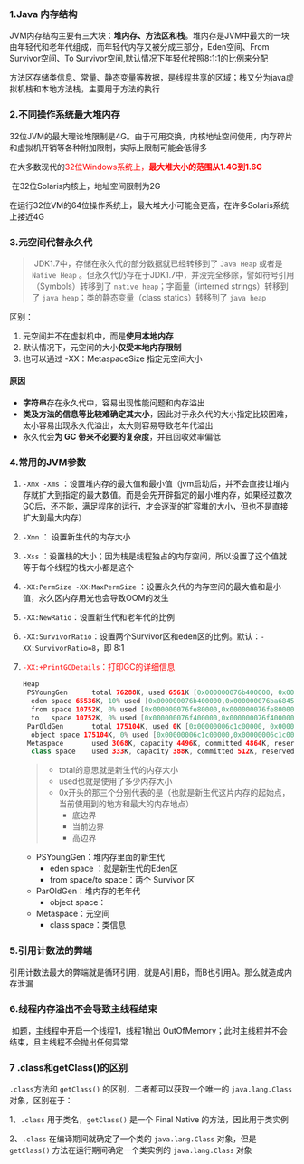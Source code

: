 ### 1.Java 内存结构

​		JVM内存结构主要有三大块：**堆内存、方法区和栈**。堆内存是JVM中最大的一块由年轻代和老年代组成，而年轻代内存又被分成三部分，Eden空间、From Survivor空间、To Survivor空间,默认情况下年轻代按照8:1:1的比例来分配

​		方法区存储类信息、常量、静态变量等数据，是线程共享的区域；栈又分为java虚拟机栈和本地方法栈，主要用于方法的执行



### 2.不同操作系统最大堆内存

​		32位JVM的最大理论堆限制是4G。由于可用交换，内核地址空间使用，内存碎片和虚拟机开销等各种附加限制，实际上限制可能会低得多

​		在大多数现代的<font color=red>32位Windows系统上，**最大堆大小的范围从1.4G到1.6G**</font>

​		在32位Solaris内核上，地址空间限制为2G

​		在运行32位VM的64位操作系统上，最大堆大小可能会更高，在许多Solaris系统上接近4G



### 3.元空间代替永久代

> ​		JDK1.7中，存储在永久代的部分数据就已经转移到了 `Java Heap` 或者是 `Native Heap` 。但永久代仍存在于JDK1.7中，并没完全移除，譬如符号引用（Symbols）转移到了 `native heap`；字面量（interned strings）转移到了 `java heap`；类的静态变量（class statics）转移到了 `java heap`

区别：

1. 元空间并不在虚拟机中，而是**使用本地内存**
2. 默认情况下，元空间的大小**仅受本地内存限制**
3. 也可以通过 -XX：MetaspaceSize 指定元空间大小

#### 原因

- **字符串**存在永久代中，容易出现性能问题和内存溢出
- **类及方法的信息等比较难确定其大小**，因此对于永久代的大小指定比较困难，太小容易出现永久代溢出，太大则容易导致老年代溢出
- 永久代会**为 GC 带来不必要的复杂度**，并且回收效率偏低





### 4.常用的JVM参数

1. `-Xmx -Xms` ：设置堆内存的最大值和最小值（jvm启动后，并不会直接让堆内存就扩大到指定的最大数值。而是会先开辟指定的最小堆内存，如果经过数次GC后，还不能，满足程序的运行，才会逐渐的扩容堆的大小，但也不是直接扩大到最大内存）

2. `-Xmn` ： 设置新生代的内存大小

3. `-Xss` ：设置栈的大小；因为栈是线程独占的内存空间，所以设置了这个值就等于每个线程的栈大小都是这个

4. `-XX:PermSize -XX:MaxPermSize` ：设置永久代的内存空间的最大值和最小值，永久区内存用光也会导致OOM的发生

5. `-XX:NewRatio`：设置新生代和老年代的比例

6. `-XX:SurvivorRatio`：设置两个Survivor区和eden区的比例。默认：`-XX:SurvivorRatio=8`，即 8:1

7. <font color=red>`-XX:+PrintGCDetails`：打印GC的详细信息</font>

   ```java
   Heap
    PSYoungGen      total 76288K, used 6561K [0x000000076b400000, 0x0000000770900000, 0x00000007c0000000)
     eden space 65536K, 10% used [0x000000076b400000,0x000000076ba68458,0x000000076f400000)
     from space 10752K, 0% used [0x000000076fe80000,0x000000076fe80000,0x0000000770900000)
     to   space 10752K, 0% used [0x000000076f400000,0x000000076f400000,0x000000076fe80000)
    ParOldGen       total 175104K, used 0K [0x00000006c1c00000, 0x00000006cc700000, 0x000000076b400000)
     object space 175104K, 0% used [0x00000006c1c00000,0x00000006c1c00000,0x00000006cc700000)
    Metaspace       used 3068K, capacity 4496K, committed 4864K, reserved 1056768K
     class space    used 333K, capacity 388K, committed 512K, reserved 1048576K
   ```

   > - total的意思就是新生代的内存大小
   > - used也就是使用了多少内存大小
   > - 0x开头的那三个分别代表的是（也就是新生代这片内存的起始点，当前使用到的地方和最大的内存地点）
   >   - 底边界
   >   - 当前边界
   >   - 高边界

   - PSYoungGen：堆内存里面的新生代
     - eden space ：就是新生代的Eden区
     - from space/to  space：两个 Survivor 区
   - ParOldGen：堆内存的老年代
     - object space：
   - Metaspace：元空间
     - class space：类信息



### 5.引用计数法的弊端

引用计数法最大的弊端就是循环引用，就是A引用B，而B也引用A。那么就造成内存泄漏



### 6.线程内存溢出不会导致主线程结束

​		如题，主线程中开启一个线程1，线程1抛出 OutOfMemory；此时主线程并不会结束，且主线程不会抛出任何异常



### 7 .class和getClass()的区别

`.class`方法和 `getClass()` 的区别，二者都可以获取一个唯一的 `java.lang.Class` 对象，区别在于：

1、`.class` 用于类名，`getClass()` 是一个 Final Native 的方法，因此用于类实例

2、`.class` 在编译期间就确定了一个类的 `java.lang.Class` 对象，但是 `getClass()` 方法在运行期间确定一个类实例的 `java.lang.Class` 对象